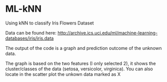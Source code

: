 # ML-kNN
Using kNN to classify Iris Flowers Dataset

Data can be found here: http://archive.ics.uci.edu/ml/machine-learning-databases/iris/iris.data

The output of the code is a graph and prediction outcome of the unknown data.

The graph is based on the two features (I only selected 2), it shows the cluster/classes of the data (setosa, versicolor, virginica). You can also locate in the scatter plot the unkown data marked as X
